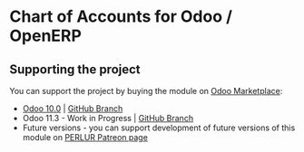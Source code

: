 # Chart of Accounts for Odoo / OpenERP

## Supporting the project
You can support the project by buying the module on [Odoo Marketplace](https://www.odoo.com/apps):
* [Odoo 10.0](https://www.odoo.com/apps/modules/10.0/l10n_cs/) | [GitHub Branch](https://github.com/PERLUR/odoo-l10n-cs/tree/10.0)
* Odoo 11.3 - Work in Progress | [GitHub Branch](https://github.com/PERLUR/odoo-l10n-cs/tree/11.3)
* Future versions - you can support development of future versions of this module on [PERLUR Patreon page](https://www.patreon.com/perlur)

